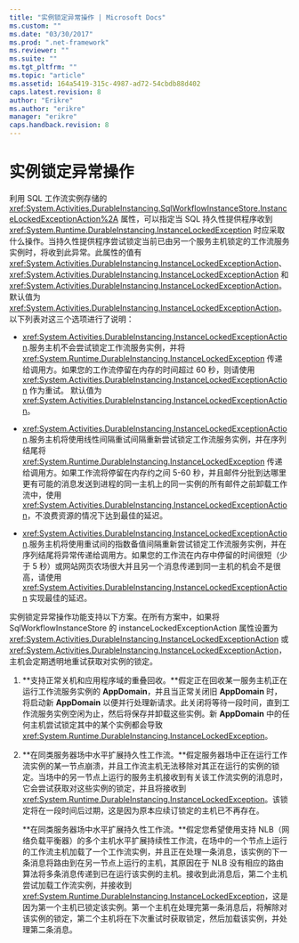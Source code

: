 ```yaml
---
title: "实例锁定异常操作 | Microsoft Docs"
ms.custom: ""
ms.date: "03/30/2017"
ms.prod: ".net-framework"
ms.reviewer: ""
ms.suite: ""
ms.tgt_pltfrm: ""
ms.topic: "article"
ms.assetid: 164a5419-315c-4987-ad72-54cbdb88d402
caps.latest.revision: 8
author: "Erikre"
ms.author: "erikre"
manager: "erikre"
caps.handback.revision: 8
---
```

# 实例锁定异常操作
利用 SQL 工作流实例存储的 <xref:System.Activities.DurableInstancing.SqlWorkflowInstanceStore.InstanceLockedExceptionAction%2A> 属性，可以指定当 SQL 持久性提供程序收到 <xref:System.Runtime.DurableInstancing.InstanceLockedException> 时应采取什么操作。当持久性提供程序尝试锁定当前已由另一个服务主机锁定的工作流服务实例时，将收到此异常。此属性的值有 <xref:System.Activities.DurableInstancing.InstanceLockedExceptionAction>、<xref:System.Activities.DurableInstancing.InstanceLockedExceptionAction> 和 <xref:System.Activities.DurableInstancing.InstanceLockedExceptionAction>。默认值为 <xref:System.Activities.DurableInstancing.InstanceLockedExceptionAction>。以下列表对这三个选项进行了说明：  
  
-   <xref:System.Activities.DurableInstancing.InstanceLockedExceptionAction>.服务主机不会尝试锁定工作流服务实例，并将 <xref:System.Runtime.DurableInstancing.InstanceLockedException> 传递给调用方。如果您的工作流停留在内存的时间超过 60 秒，则请使用 <xref:System.Activities.DurableInstancing.InstanceLockedExceptionAction> 作为重试。   默认值为 <xref:System.Activities.DurableInstancing.InstanceLockedExceptionAction>。  
  
-   <xref:System.Activities.DurableInstancing.InstanceLockedExceptionAction>.服务主机将使用线性间隔重试间隔重新尝试锁定工作流服务实例，并在序列结尾将 <xref:System.Runtime.DurableInstancing.InstanceLockedException> 传递给调用方。如果工作流将停留在内存约之间 5\-60 秒，并且邮件分批到达哪里更有可能的消息发送到进程的同一主机上的同一实例的所有邮件之前卸载工作流中，使用 <xref:System.Activities.DurableInstancing.InstanceLockedExceptionAction>，不浪费资源的情况下达到最佳的延迟。  
  
-   <xref:System.Activities.DurableInstancing.InstanceLockedExceptionAction>.服务主机将使用重试间的指数备值间隔重新尝试锁定工作流服务实例，并在序列结尾将异常传递给调用方。如果您的工作流在内存中停留的时间很短（少于 5 秒）或网站网页农场很大并且另一个消息传递到同一主机的机会不是很高，请使用 <xref:System.Activities.DurableInstancing.InstanceLockedExceptionAction> 实现最佳的延迟。  
  
 实例锁定异常操作功能支持以下方案。在所有方案中，如果将 SqlWorkflowInstanceStore 的 instanceLockedExceptionAction 属性设置为 <xref:System.Activities.DurableInstancing.InstanceLockedExceptionAction> 或 <xref:System.Activities.DurableInstancing.InstanceLockedExceptionAction>，主机会定期透明地重试获取对实例的锁定。  
  
1.  **支持正常关机和应用程序域的重叠回收。**假定正在回收某一服务主机正在运行工作流服务实例的 **AppDomain**，并且当正常关闭旧 **AppDomain** 时，将启动新 **AppDomain** 以便并行处理新请求。此关闭将等待一段时间，直到工作流服务实例空闲为止，然后将保存并卸载这些实例。新 **AppDomain** 中的任何主机尝试锁定其中的某个实例都会导致 <xref:System.Runtime.DurableInstancing.InstanceLockedException>。  
  
2.  **在同类服务器场中水平扩展持久性工作流。**假定服务器场中正在运行工作流实例的某一节点崩溃，并且工作流主机无法移除对其正在运行的实例的锁定。当场中的另一节点上运行的服务主机接收到有关该工作流实例的消息时，它会尝试获取对这些实例的锁定，并且将接收到 <xref:System.Runtime.DurableInstancing.InstanceLockedException>。该锁定将在一段时间后过期，这是因为原本应续订锁定的主机已不再存在。  
  
     **在同类服务器场中水平扩展持久性工作流。**假定您希望使用支持 NLB（网络负载平衡器）的多个主机水平扩展持续性工作流，在场中的一个节点上运行的工作流主机加载了一个工作流实例，并且正在处理一条消息，该实例的下一条消息将路由到在另一节点上运行的主机，其原因在于 NLB 没有相应的路由算法将多条消息传递到已在运行该实例的主机。接收到此消息后，第二个主机尝试加载工作流实例，并接收到 <xref:System.Runtime.DurableInstancing.InstanceLockedException>，这是因为第一个主机已锁定该实例。第一个主机在处理完第一条消息后，将解除对该实例的锁定，第二个主机将在下次重试时获取锁定，然后加载该实例，并处理第二条消息。